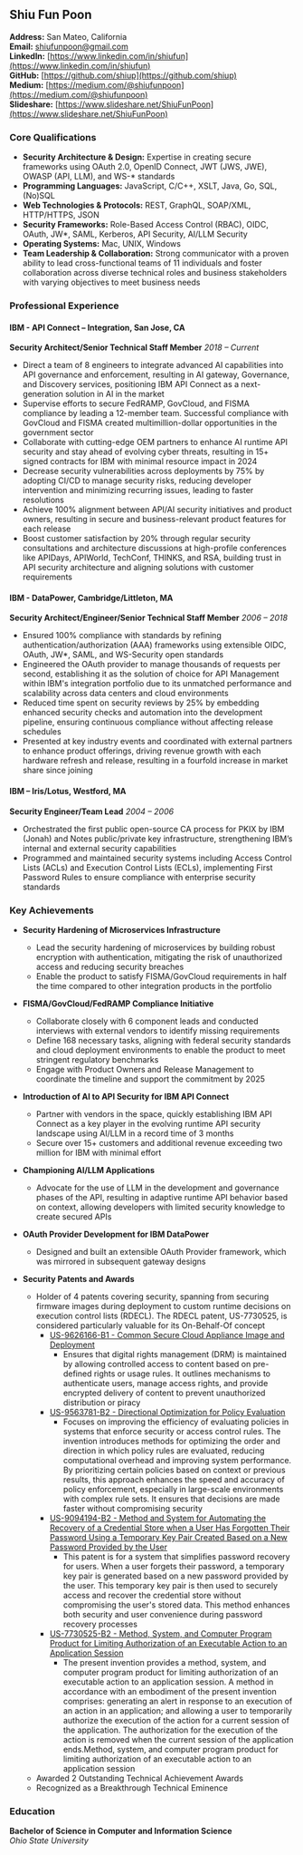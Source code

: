 ## Shiu Fun Poon

**Address:** San Mateo, California  
**Email:** [shiufunpoon@gmail.com](mailto:shiufunpoon@gmail.com)  
**LinkedIn:** [https://www.linkedin.com/in/shiufun](https://www.linkedin.com/in/shiufun)  
**GitHub:** [https://github.com/shiup](https://github.com/shiup)  
**Medium:** [https://medium.com/@shiufunpoon](https://medium.com/@shiufunpoon)  
**Slideshare:** [https://www.slideshare.net/ShiuFunPoon](https://www.slideshare.net/ShiuFunPoon)

### Core Qualifications

- **Security Architecture & Design:** Expertise in creating secure frameworks using OAuth 2.0, OpenID Connect, JWT (JWS, JWE), OWASP (API, LLM), and WS-* standards
- **Programming Languages:** JavaScript, C/C++, XSLT, Java, Go, SQL, (No)SQL
- **Web Technologies & Protocols:** REST, GraphQL, SOAP/XML, HTTP/HTTPS, JSON
- **Security Frameworks:** Role-Based Access Control (RBAC), OIDC, OAuth, JW*, SAML, Kerberos, API Security, AI/LLM Security
- **Operating Systems:** Mac, UNIX, Windows
- **Team Leadership & Collaboration:** Strong communicator with a proven ability to lead cross-functional teams of 11 individuals and foster collaboration across diverse technical roles and business stakeholders with varying objectives to meet business needs

### Professional Experience

#### IBM - API Connect – Integration, San Jose, CA  
**Security Architect/Senior Technical Staff Member**  *2018 – Current*

- Direct a team of 8 engineers to integrate advanced AI capabilities into API governance and enforcement, resulting in AI gateway, Governance, and Discovery services, positioning IBM API Connect as a next-generation solution in AI in the market
- Supervise efforts to secure FedRAMP, GovCloud, and FISMA compliance by leading a 12-member team. Successful compliance with GovCloud and FISMA created multimillion-dollar opportunities in the government sector
- Collaborate with cutting-edge OEM partners to enhance AI runtime API security and stay ahead of evolving cyber threats, resulting in 15+ signed contracts for IBM with minimal resource impact in 2024
- Decrease security vulnerabilities across deployments by 75% by adopting CI/CD to manage security risks, reducing developer intervention and minimizing recurring issues, leading to faster resolutions
- Achieve 100% alignment between API/AI security initiatives and product owners, resulting in secure and business-relevant product features for each release
- Boost customer satisfaction by 20% through regular security consultations and architecture discussions at high-profile conferences like APIDays, APIWorld, TechConf, THINKS, and RSA, building trust in API security architecture and aligning solutions with customer requirements

#### IBM - DataPower, Cambridge/Littleton, MA  
**Security Architect/Engineer/Senior Technical Staff Member**  *2006 – 2018*

- Ensured 100% compliance with standards by refining authentication/authorization (AAA) frameworks using extensible OIDC, OAuth, JW*, SAML, and WS-Security open standards
- Engineered the OAuth provider to manage thousands of requests per second, establishing it as the solution of choice for API Management within IBM's integration portfolio due to its unmatched performance and scalability across data centers and cloud environments
- Reduced time spent on security reviews by 25% by embedding enhanced security checks and automation into the development pipeline, ensuring continuous compliance without affecting release schedules
- Presented at key industry events and coordinated with external partners to enhance product offerings, driving revenue growth with each hardware refresh and release, resulting in a fourfold increase in market share since joining

#### IBM – Iris/Lotus, Westford, MA  
**Security Engineer/Team Lead**  *2004 – 2006*

- Orchestrated the first public open-source CA process for PKIX by IBM (Jonah) and Notes public/private key infrastructure, strengthening IBM’s internal and external security capabilities
- Programmed and maintained security systems including Access Control Lists (ACLs) and Execution Control Lists (ECLs), implementing First Password Rules to ensure compliance with enterprise security standards

### Key Achievements

- **Security Hardening of Microservices Infrastructure**
  - Lead the security hardening of microservices by building robust encryption with authentication, mitigating the risk of unauthorized access and reducing security breaches
  - Enable the product to satisfy FISMA/GovCloud requirements in half the time compared to other integration products in the portfolio

- **FISMA/GovCloud/FedRAMP Compliance Initiative**
  - Collaborate closely with 6 component leads and conducted interviews with external vendors to identify missing requirements
  - Define 168 necessary tasks, aligning with federal security standards and cloud deployment environments to enable the product to meet stringent regulatory benchmarks
  - Engage with Product Owners and Release Management to coordinate the timeline and support the commitment by 2025

- **Introduction of AI to API Security for IBM API Connect**
  - Partner with vendors in the space, quickly establishing IBM API Connect as a key player in the evolving runtime API security landscape using AI/LLM in a record time of 3 months
  - Secure over 15+ customers and additional revenue exceeding two million for IBM with minimal effort

- **Championing AI/LLM Applications**
  - Advocate for the use of LLM in the development and governance phases of the API, resulting in adaptive runtime API behavior based on context, allowing developers with limited security knowledge to create secured APIs

- **OAuth Provider Development for IBM DataPower**
  - Designed and built an extensible OAuth Provider framework, which was mirrored in subsequent gateway designs

- **Security Patents and Awards**
  - Holder of 4 patents covering security, spanning from securing firmware images during deployment to custom runtime decisions on execution control lists (RDECL). The RDECL patent, US-7730525, is considered particularly valuable for its On-Behalf-Of concept
    - [US-9626166-B1 - Common Secure Cloud Appliance Image and Deployment](https://portal.unifiedpatents.com/patents/patent/US-9626166-B1)
      - Ensures that digital rights management (DRM) is maintained by allowing controlled access to content based on pre-defined rights or usage rules. It outlines mechanisms to authenticate users, manage access rights, and provide encrypted delivery of content to prevent unauthorized distribution or piracy
    - [US-9563781-B2 - Directional Optimization for Policy Evaluation](https://portal.unifiedpatents.com/patents/patent/US-9563781-B2)
      - Focuses on improving the efficiency of evaluating policies in systems that enforce security or access control rules. The invention introduces methods for optimizing the order and direction in which policy rules are evaluated, reducing computational overhead and improving system performance. By prioritizing certain policies based on context or previous results, this approach enhances the speed and accuracy of policy enforcement, especially in large-scale environments with complex rule sets. It ensures that decisions are made faster without compromising security
    - [US-9094194-B2 - Method and System for Automating the Recovery of a Credential Store when a User Has Forgotten Their Password Using a Temporary Key Pair Created Based on a New Password Provided by the User](https://portal.unifiedpatents.com/patents/patent/US-9094194-B2)
      - This patent is for a system that simplifies password recovery for users. When a user forgets their password, a temporary key pair is generated based on a new password provided by the user. This temporary key pair is then used to securely access and recover the credential store without compromising the user's stored data. This method enhances both security and user convenience during password recovery processes
    - [US-7730525-B2 - Method, System, and Computer Program Product for Limiting Authorization of an Executable Action to an Application Session](https://portal.unifiedpatents.com/patents/patent/US-7730525-B2)
      - The present invention provides a method, system, and computer program product for limiting authorization of an executable action to an application session. A method in accordance with an embodiment of the present invention comprises: generating an alert in response to an execution of an action in an application; and allowing a user to temporarily authorize the execution of the action for a current session of the application. The authorization for the execution of the action is removed when the current session of the application ends.Method, system, and computer program product for limiting authorization of an executable action to an application session
  - Awarded 2 Outstanding Technical Achievement Awards
  - Recognized as a Breakthrough Technical Eminence

### Education

**Bachelor of Science in Computer and Information Science**  
*Ohio State University*
